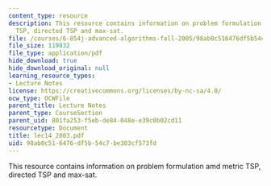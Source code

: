 ```yaml
---
content_type: resource
description: This resource contains information on problem formulation amd metric
  TSP, directed TSP and max-sat.
file: /courses/6-854j-advanced-algorithms-fall-2005/98ab0c516476df5b54c7be303cf573fd_lec14_2003.pdf
file_size: 119832
file_type: application/pdf
hide_download: true
hide_download_original: null
learning_resource_types:
- Lecture Notes
license: https://creativecommons.org/licenses/by-nc-sa/4.0/
ocw_type: OCWFile
parent_title: Lecture Notes
parent_type: CourseSection
parent_uid: 801fa253-f5eb-de84-048e-e39c0b02cd11
resourcetype: Document
title: lec14_2003.pdf
uid: 98ab0c51-6476-df5b-54c7-be303cf573fd
---
```

This resource contains information on problem formulation amd metric TSP, directed TSP and max-sat.